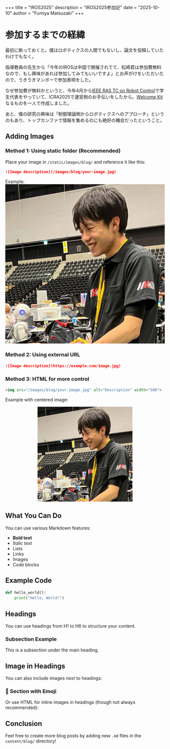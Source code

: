+++
title = "IROS2025"
description = "IROS2025参加記"
date = "2025-10-10"
author = "Fumiya Matsuzaki"
+++

# 参加するまでの経緯

最初に断っておくと。僕はロボティクスの人間でもないし、論文を投稿していたわけでもなく。

指導教員の先生から「今年のIROSは中国で開催されてて、松崎君は参加費無料なので、もし興味があれば参加してみてもいいですよ」とお声がけをいただいたので、うきうきマンボーで参加表明をした。

なぜ参加費が無料かというと、今年4月から[IEEE RAS TC on Robot Control](https://ieee-ras-robot-control.github.io/)で学生代表をやっていて、ICRA2025で運営側のお手伝いをしたから。[Welcome Kit](https://docs.google.com/presentation/d/1Ohw3v87uaxTovjM5RM9Y7Zu2lP5NYKsi5BiZnN7FxTI/edit?usp=sharing)なるものを一人で作成しました。

あと、僕の研究の興味は「制御理論側からロボティクスへのアプローチ」というのもあり、トップカンファで情報を集めるのにも絶好の機会だったということ。

## Adding Images

### Method 1: Using static folder (Recommended)

Place your image in `/static/images/blog/` and reference it like this:

```markdown
![Image description](/images/blog/your-image.jpg)
```

Example:
![Example Image](/images/avatar.jpg)

### Method 2: Using external URL

```markdown
![Image description](https://example.com/image.jpg)
```

### Method 3: HTML for more control

```html
<img src="/images/blog/your-image.jpg" alt="Description" width="500">
```

Example with centered image:
<div style="text-align: center;">
  <img src="/images/avatar.jpg" alt="Avatar" width="300">
</div>

## What You Can Do

You can use various Markdown features:

- **Bold text**
- *Italic text*
- Lists
- Links
- Images
- Code blocks

## Example Code

```python
def hello_world():
    print("Hello, World!")
```

## Headings

You can use headings from H1 to H6 to structure your content.

### Subsection Example

This is a subsection under the main heading.

## Image in Headings

You can also include images next to headings:

### 📸 Section with Emoji

Or use HTML for inline images in headings (though not always recommended):

## Conclusion

Feel free to create more blog posts by adding new `.md` files in the `content/blog/` directory!
